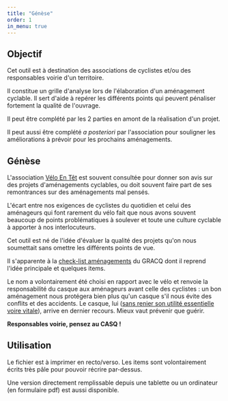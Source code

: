 ```yaml
---
title: "Génèse"
order: 1
in_menu: true
---
```

## Objectif

Cet outil est à destination des associations de cyclistes et/ou des responsables voirie d'un territoire.

Il constitue un grille d'analyse lors de l'élaboration d'un aménagement cyclable. Il sert d'aide à repérer les différents points qui peuvent pénaliser fortement la qualité de l'ouvrage.

Il peut être complété par les 2 parties en amont de la réalisation d'un projet.

Il peut aussi être complété *a posteriori* par l'association pour souligner les améliorations à prévoir pour les prochains aménagements. 

## Génèse

L'association [Vélo En Têt](https://veloentet.fr/) est souvent consultée pour donner son avis sur des projets d'aménagements cyclables, ou doit souvent faire part de ses remontrances sur des aménagements mal pensés.

L'écart entre nos exigences de cyclistes du quotidien et celui des aménageurs qui font rarement du vélo fait que nous avons souvent beaucoup de points problématiques à soulever et toute une culture cyclable à apporter à nos interlocuteurs.

Cet outil est né de l'idée d'évaluer la qualité des projets qu'on nous soumettait sans omettre les différents points de vue.

Il s'apparente à la [check-list aménagements](https://extranet.gracq.org/sites/default/files/2020_-_check-list_amenagement.pdf) du GRACQ dont il reprend l'idée principale et quelques items.

Le nom a volontairement été choisi en rapport avec le vélo et renvoie la responsabilité du casque aux aménageurs avant celle des cyclistes : un bon aménagement nous protégera bien plus qu'un casque s'il nous évite des conflits et des accidents. Le casque, lui ([sans renier son utilité essentielle voire vitale](https://codetrauma.s3.us-east-2.amazonaws.com/2019/12/HelmetFlyerSummerREV2_July2010.pdf)), arrive en dernier recours. Mieux vaut prévenir que guérir.

**Responsables voirie, pensez au CASQ !** 

## Utilisation

Le fichier est à imprimer en recto/verso. Les items sont volontairement écrits très pâle pour pouvoir récrire par-dessus.

Une version directement remplissable depuis une tablette ou un ordinateur (en formulaire pdf) est aussi disponible. 